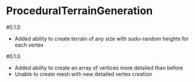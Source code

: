 # ProceduralTerrainGeneration

#0.1.0
- Added ability to create terrain of any size with sudo-random heights for each vertex

#0.1.0
- Added ability to create an array of vertices more detailed than before
- Unable to create mesh with new detailed vertex creation
